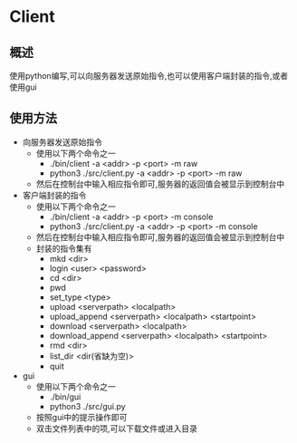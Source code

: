 # Client
## 概述
使用python编写,可以向服务器发送原始指令,也可以使用客户端封装的指令,或者使用gui
## 使用方法
- 向服务器发送原始指令
    - 使用以下两个命令之一
        - ./bin/client -a \<addr\> -p \<port\> -m raw
        - python3 ./src/client.py -a \<addr\> -p \<port\> -m raw
    - 然后在控制台中输入相应指令即可,服务器的返回值会被显示到控制台中
-  客户端封装的指令
    - 使用以下两个命令之一
        - ./bin/client -a \<addr\> -p \<port\> -m console
        - python3 ./src/client.py -a \<addr\> -p \<port\> -m console
    - 然后在控制台中输入相应指令即可,服务器的返回值会被显示到控制台中
    - 封装的指令集有
        - mkd \<dir\>
        - login \<user> \<password>
        - cd \<dir>
        - pwd
        - set_type \<type>
        - upload \<serverpath> \<localpath>
        - upload_append \<serverpath> \<localpath> \<startpoint>
        - download \<serverpath> \<localpath>
        - download_append \<serverpath> \<localpath> 
        \<startpoint>
        - rmd \<dir>
        - list_dir \<dir(省缺为空)>
        - quit
- gui
    - 使用以下两个命令之一
        - ./bin/gui
        - python3 ./src/gui.py 
    - 按照gui中的提示操作即可
    - 双击文件列表中的项,可以下载文件或进入目录

